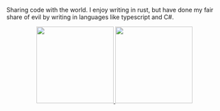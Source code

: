 Sharing code with the world. I enjoy writing in rust, but have done my fair share of evil by writing in languages like typescript and C#.

<p align="center">
<a href="https://github.com/isaacadams">
  <img height="180em" src="https://github-readme-stats-eight-theta.vercel.app/api?username=isaacadams&show_icons=true&theme=algolia&include_all_commits=true&count_private=true"/>
  <img height="180em" src="https://github-readme-stats-eight-theta.vercel.app/api/top-langs/?username=isaacadams&layout=compact&langs_count=8&theme=algolia&include_all_commits=true&count_private=true"/>
</a>
</p>
